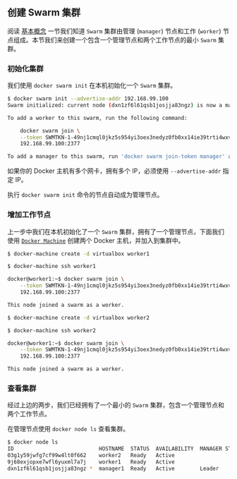 ## 创建 Swarm 集群

阅读 [基本概念](overview.md) 一节我们知道 `Swarm` 集群由管理 (`manager`) 节点和工作 (`worker`) 节点组成。本节我们来创建一个包含一个管理节点和两个工作节点的最小 `Swarm` 集群。

### 初始化集群

我们使用 `docker swarm init` 在本机初始化一个 `Swarm` 集群。

```bash
$ docker swarm init --advertise-addr 192.168.99.100
Swarm initialized: current node (dxn1zf6l61qsb1josjja83ngz) is now a manager.

To add a worker to this swarm, run the following command:

    docker swarm join \
    --token SWMTKN-1-49nj1cmql0jkz5s954yi3oex3nedyz0fb0xx14ie39trti4wxv-8vxv8rssmk743ojnwacrr2e7c \
    192.168.99.100:2377

To add a manager to this swarm, run 'docker swarm join-token manager' and follow the instructions.
```

如果你的 Docker 主机有多个网卡，拥有多个 IP，必须使用 `--advertise-addr` 指定 IP。

执行 `docker swarm init` 命令的节点自动成为管理节点。

### 增加工作节点

上一步中我们在本机初始化了一个 `Swarm` 集群，拥有了一个管理节点，下面我们使用 [`Docker Machine`](../machine) 创建两个 Docker 主机，并加入到集群中。

```bash
$ docker-machine create -d virtualbox worker1

$ docker-machine ssh worker1

docker@worker1:~$ docker swarm join \
    --token SWMTKN-1-49nj1cmql0jkz5s954yi3oex3nedyz0fb0xx14ie39trti4wxv-8vxv8rssmk743ojnwacrr2e7c \
    192.168.99.100:2377

This node joined a swarm as a worker.    
```

```bash
$ docker-machine create -d virtualbox worker2

$ docker-machine ssh worker2

docker@worker1:~$ docker swarm join \
    --token SWMTKN-1-49nj1cmql0jkz5s954yi3oex3nedyz0fb0xx14ie39trti4wxv-8vxv8rssmk743ojnwacrr2e7c \
    192.168.99.100:2377

This node joined a swarm as a worker.    
```

### 查看集群

经过上边的两步，我们已经拥有了一个最小的 `Swarm` 集群，包含一个管理节点和两个工作节点。

在管理节点使用 `docker node ls` 查看集群。

```bash
$ docker node ls
ID                           HOSTNAME  STATUS  AVAILABILITY  MANAGER STATUS
03g1y59jwfg7cf99w4lt0f662    worker2   Ready   Active
9j68exjopxe7wfl6yuxml7a7j    worker1   Ready   Active
dxn1zf6l61qsb1josjja83ngz *  manager1  Ready   Active        Leader
```
